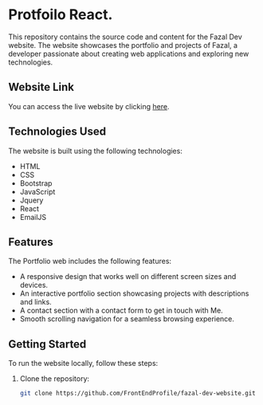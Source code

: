 # Protfoilo React.

This repository contains the source code and content for the Fazal Dev website. The website showcases the portfolio and projects of Fazal, a developer passionate about creating web applications and exploring new technologies.

## Website Link

You can access the live website by clicking [here](https://fazal-dev.vercel.app/).

## Technologies Used

The website is built using the following technologies:

- HTML
- CSS
- Bootstrap
- JavaScript
- Jquery
- React
- EmailJS

## Features

The Portfolio web includes the following features:

- A responsive design that works well on different screen sizes and devices.
- An interactive portfolio section showcasing projects with descriptions and links.
- A contact section with a contact form to get in touch with Me.
- Smooth scrolling navigation for a seamless browsing experience.

## Getting Started

To run the website locally, follow these steps:

1. Clone the repository:
   ```bash
   git clone https://github.com/FrontEndProfile/fazal-dev-website.git
